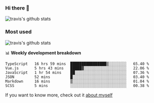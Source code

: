 ### Hi there 👋

<!--
**HondryTravis/HondryTravis** is a ✨ _special_ ✨ repository because its `README.md` (this file) appears on your GitHub profile.

Here are some ideas to get you started:

- 🔭 I’m currently working on ...
- 🌱 I’m currently learning ...
- 👯 I’m looking to collaborate on ...
- 🤔 I’m looking for help with ...
- 💬 Ask me about ...
- 📫 How to reach me: ...
- 😄 Pronouns: ...
- ⚡ Fun fact: ...
-->

![travis's github stats](https://github-readme-stats.vercel.app/api?username=HondryTravis&hide=stars)
### Most used
![travis's github stats](https://github-readme-stats.anuraghazra1.vercel.app/api/top-langs/?username=HondryTravis&layout=compact&hide_title=true)

📊 **Weekly development breakdown**

<!--START_SECTION:waka-->

```text
TypeScript   16 hrs 59 mins  ████████████████▒░░░░░░░░   65.40 %
Vue.js       5 hrs 43 mins   █████▓░░░░░░░░░░░░░░░░░░░   22.06 %
JavaScript   1 hr 54 mins    ██░░░░░░░░░░░░░░░░░░░░░░░   07.36 %
JSON         52 mins         █░░░░░░░░░░░░░░░░░░░░░░░░   03.40 %
Markdown     16 mins         ▒░░░░░░░░░░░░░░░░░░░░░░░░   01.04 %
SCSS         5 mins          ░░░░░░░░░░░░░░░░░░░░░░░░░   00.38 %
```

<!--END_SECTION:waka-->

If you want to know more, check out it [about myself](https://hondrytravis.github.io/)
